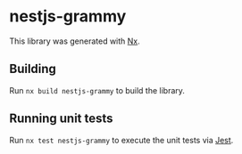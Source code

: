 # nestjs-grammy

This library was generated with [Nx](https://nx.dev).

## Building

Run `nx build nestjs-grammy` to build the library.

## Running unit tests

Run `nx test nestjs-grammy` to execute the unit tests via [Jest](https://jestjs.io).
